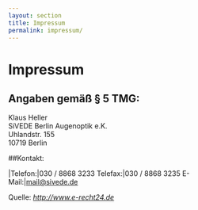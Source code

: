 ```yaml
---
layout: section
title: Impressum
permalink: impressum/
---
```



# Impressum

## Angaben gemäß § 5 TMG:

Klaus Heller  
SiVEDE Berlin Augenoptik e.K.  
Uhlandstr. 155  
10719 Berlin


##Kontakt:

|Telefon:|030 / 8868 3233
Telefax:|030 / 8868 3235
E-Mail:|mail@sivede.de

Quelle: <em><a href="http://www.e-recht24.de/impressum-generator.html">http://www.e-recht24.de</a></em>


